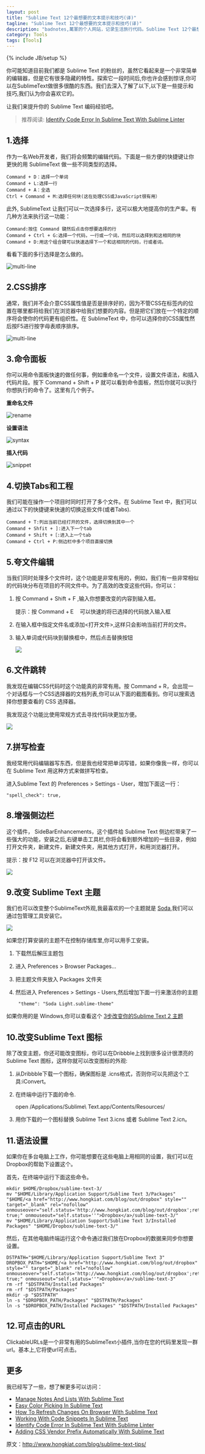 ```yaml
---
layout: post
title: "Sublime Text 12个最想要的文本提示和技巧(译)"
tagline: "Sublime Text 12个最想要的文本提示和技巧(译)"
description: "badnotes,萬軍的个人网站，记录生活旅行代码。Sublime Text 12个最想要的文本提示和技巧(译)."
category: Tools
tags: [Tools]
---
```

{% include JB/setup %}



你可能知道目前我们都是 Sublime Text 的粉丝的，虽然它看起来是一个非常简单的编辑器，但是它有很多隐藏的特性。探索它一段时间后,你也许会感到惊讶,你可以在SublimeText做很多很酷的东西。我们去深入了解了以下,以下是一些提示和技巧,我们认为你会喜欢它的。

让我们来提升你的 Sublime Text 编码经验吧。

> 推荐阅读: [Identify Code Error In Sublime Text With Sublime Linter](http://www.hongkiat.com/blog/identify-code-errors-sublime-linter/)

## 1.选择
作为一名Web开发者，我们将会频繁的编辑代码。下面是一些方便的快捷键让你更快的用 SublimeText 做一些不同类型的选择。

	Command + D：选择一个单词
    Command + L:选择一行
    Command + A：全选
    Ctrl + Command + M:选择任何块(这在处理CSS或JavaScript很有用）

此外, SublimeText 让我们可以一次选择多行，这可以极大地提高你的生产率。有几种方法来执行这一功能：

	Command:按住 Command 键然后点击你想要选择的行
    Command + Ctrl + G:选择一个代码，一行或一个词，然后可以选择到和这相同的块
    Command + D:用这个组合键可以快速选择下一个和这相同的代码，行或者词。

看看下面的多行选择是怎么做的。

![multi-line](/static/images/sublime-text/multi-line-selection.gif)

## 2.CSS排序
通常，我们并不会介意CSS属性值是否是排序好的，因为不管CSS在标签内的位置在哪里都将给我们在浏览器中给我们想要的内容。但是把它们放在一个特定的顺序将会使你的代码更有组织性。在 SublimeText 中，你可以选择你的CSS属性然后按F5进行按字母表顺序排序。

![multi-line](/static/images/sublime-text/sorting-css.gif)


## 3.命令面板
你可以用命令面板快速的做任何事，例如重命名一个文件，设置文件语法，和插入代码片段。按下 Command + Shift + P 就可以看到命令面板，然后你就可以执行你想执行的命令了。这里有几个例子。

**重命名文件**

![rename](/static/images/sublime-text/rename-file.jpg)

**设置语法**

![syntax](/static/images/sublime-text/syntax-html.jpg)

**插入代码**

![snippet](/static/images/sublime-text/insert-snippet.jpg)

## 4.切换Tabs和工程
我们可能在操作一个项目时同时打开了多个文件。在 Sublime Text 中，我们可以通过以下的快捷键来快速的切换这些文件(或者Tabs).

	Command + T:列出当前已经打开的文件，选择切换到其中一个
    Command + Shfit + ]:进入下一个tab
    Command + Shift +［:进入上一个tab
    Command + Ctrl + P:侧边栏中多个项目直接切换

## 5.夸文件编辑
当我们同时处理多个文件时，这个功能是非常有用的，例如，我们有一些非常相似的代码块分布在项目的不同文件中。为了高效的改变这些代码，你可以：

1. 按 Command + Shift + F ,输入你想要改变的内容到输入框。

	提示：按 Command +Ｅ　可以快速的将已选择的代码放入输入框
2. 在输入框中指定文件名或添加<打开文件>,这样只会影响当前打开的文件。

3. 输入单词或代码块到替换框中，然后点击替换按钮

	![](/static/images/sublime-text/find-search-fields.jpg)

## 6.文件跳转
我发现在编辑CSS代码时这个功能真的非常有用。按 Command + R，会出现一个对话框与一个CSS选择器的文档列表,你可以从下面的截图看到。你可以搜索选择你想要查看的 CSS 选择器。

我发现这个功能比使用常规方式去寻找代码块更加方便。

![](/static/images/sublime-text/file-crawling.jpg)

## 7.拼写检查
我经常用代码编辑器写东西，但是我也经常把单词写错，如果你像我一样，你可以在 Sublime Text 用这种方式来做拼写检查。

进入Sublime Text 的 Preferences > Settings - User，增加下面这一行：

	"spell_check": true,

## 8.增强侧边栏
这个插件， SideBarEnhancements，这个插件给 Sublime Text 侧边栏带来了一些强大的功能，安装之后,右键单击工具栏,你将会看到额外增加的一些目录，例如打开文件夹，新建文件，新建文件夹，用其他方式打开，和用浏览器打开。

提示：按 F12 可以在浏览器中打开该文件。

![](/static/images/sublime-text/sidebar-enhancement.jpg)

## 9.改变 Sublime Text 主题
我们也可以改变整个SublimeText外观,我最喜欢的一个主题就是 [Soda](https://github.com/buymeasoda/soda-theme),我们可以通过包管理工具安装它。

![](/static/images/sublime-text/soda-theme.jpg)

如果您打算安装的主题不在控制存储库里,你可以用手工安装。

1. 下载然后解压主题包
2. 进入 Preferences > Browser Packages...
3. 把主题文件夹放入 Packages 文件夹
4. 然后进入 Preferences > Settings - Users,然后增加下面一行来激活你的主题


		"theme": "Soda Light.sublime-theme"

如果你用的是 Windows,你可以查看这个 [3步改变你的Sublime Text 2 主题](http://creatiface.com/tutorials/change-sublime-text-2-theme)

## 10.改变Sublime Text 图标
除了改变主题，你还可能改变图标，你可以在Dribbble上找到很多设计很漂亮的 Sublime Text 图标，这样你就可以改变图标的外观:

1. 从Dribbble下载一个图标，确保图标是 .icns格式，否则你可以先把这个工具:iConvert。
2. 在终端中运行下面的命令.

	open /Applications/Sublime\ Text.app/Contents/Resources/

3. 用你下载的一个图标替换 Sublime Text 3.icns 或者 Sublime Text 2.icn。


## 11.语法设置
如果你在多台电脑上工作，你可能想要在这些电脑上用相同的设置，我们可以在Dropbox的帮助下设置这个。

首先，在终端中运行下面这些命令。

    mkdir $HOME/Dropbox/sublime-text-3/
    mv "$HOME/Library/Application Support/Sublime Text 3/Packages" "$HOME/<a href="http://www.hongkiat.com/blog/out/dropbox" style="" target="_blank" rel="nofollow" onmouseover="self.status='http://www.hongkiat.com/blog/out/dropbox';return true;" onmouseout="self.status=''">Dropbox</a>/sublime-text-3/"
    mv "$HOME/Library/Application Support/Sublime Text 3/Installed Packages" "$HOME/Dropbox/sublime-text-3/"

然后，在其他电脑终端运行这个命令通过我们放在Dropbox的数据来同步你想要设置。

    DSTPATH="$HOME/Library/Application Support/Sublime Text 3"
    DROPBOX_PATH="$HOME/<a href="http://www.hongkiat.com/blog/out/dropbox" style="" target="_blank" rel="nofollow" onmouseover="self.status='http://www.hongkiat.com/blog/out/dropbox';return true;" onmouseout="self.status=''">Dropbox</a>/sublime-text-3"
    rm -rf "$DSTPATH/Installed Packages"
    rm -rf "$DSTPATH/Packages"
    mkdir -p "$DSTPATH"
    ln -s "$DROPBOX_PATH/Packages" "$DSTPATH/Packages"
    ln -s "$DROPBOX_PATH/Installed Packages" "$DSTPATH/Installed Packages"

## 12.可点击的URL
ClickableURLs是一个非常有用的SublimeText小插件,当你在您的代码里发现一群url。基本上,它将使url可点击。

## 更多
我已经写了一些，想了解更多可以访问：

* [Manage Notes And Lists With Sublime Text](http://www.hongkiat.com/blog/sublime-text-task-management/)
* [Easy Color Picking In Sublime Text](http://www.hongkiat.com/blog/sublime-text-color-addition/)
* [How To Refresh Changes On Browser With Sublime Text](http://www.hongkiat.com/blog/sublime-text-refresh-browser/)
* [Working With Code Snippets In Sublime Text](http://www.hongkiat.com/blog/sublime-code-snippets/)
* [Identify Code Error In Sublime Text With Sublime Linter](http://www.hongkiat.com/blog/identify-code-errors-sublime-linter/)
* [Adding CSS Vendor Prefix Automatically With Sublime Text](http://www.hongkiat.com/blog/css-automatic-vendor-prefix/)


原文：http://www.hongkiat.com/blog/sublime-text-tips/
